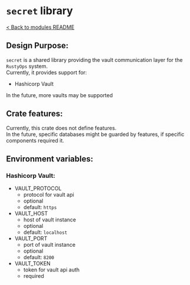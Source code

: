 # `secret` library

[< Back to modules README](README.md)

## Design Purpose:

`secret` is a shared library providing the vault communication layer for the `RustyOps` system.\
Currently, it provides support for:
- Hashicorp Vault

In the future, more vaults may be supported

## Crate features:

Currently, this crate does not define features.\
In the future, specific databases might be guarded by features, if specific components required it.

## Environment variables:

### Hashicorp Vault:

- VAULT_PROTOCOL
  - protocol for vault api
  - optional
  - default: `https`
- VAULT_HOST
  - host of vault instance
  - optional
  - default: `localhost`
- VAULT_PORT
  - port of vault instance
  - optional
  - default: `8200`
- VAULT_TOKEN
  - token for vault api auth
  - required

